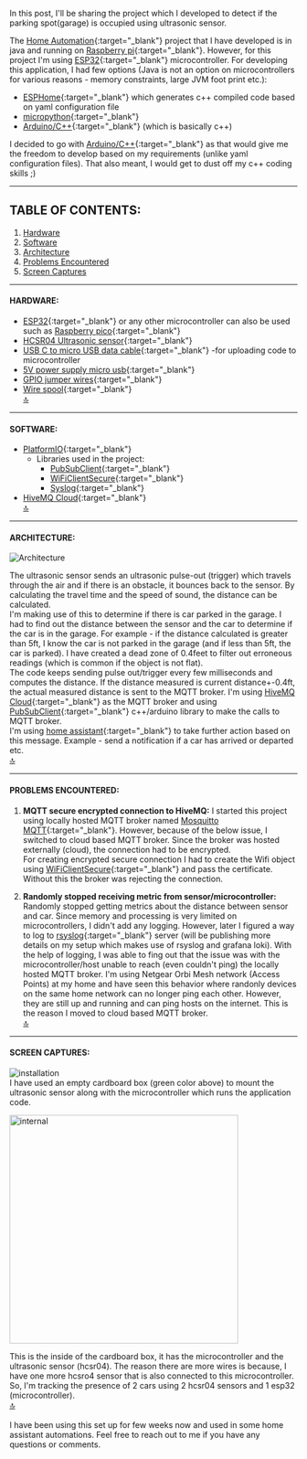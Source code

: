 In this post, I'll be sharing the project which I developed to detect if the parking spot(garage) is occupied using ultrasonic sensor.  

The [Home Automation](https://gmrock.github.io/2022/12/29/Home-Automation.html){:target="_blank"} project that I have developed is in java and running on [Raspberry pi](https://www.raspberrypi.com/products/raspberry-pi-4-model-b/){:target="_blank"}. However, for this project I'm using [ESP32](https://en.wikipedia.org/wiki/ESP32){:target="_blank"} microcontroller. For developing this application, I had few options (Java is not an option on microcontrollers for various reasons - memory constraints, large JVM foot print etc.):
- [ESPHome](https://esphome.io/){:target="_blank"} which generates c++ compiled code based on yaml configuration file
- [micropython](https://micropython.org/){:target="_blank"}
- [Arduino/C++](https://platformio.org/){:target="_blank"} (which is basically c++) 

I decided to go with [Arduino/C++](https://platformio.org/){:target="_blank"} as that would give me the freedom to develop based on my requirements (unlike yaml configuration files). That also meant, I would get to dust off my c++ coding skills ;)

<hr/>

## TABLE OF CONTENTS:
1. [Hardware](#hardware)
2. [Software](#software)
3. [Architecture](#architecture)
4. [Problems Encountered](#problems-encountered)
5. [Screen Captures](#screen-captures)

<hr/>

#### HARDWARE:
- [ESP32](https://www.amazon.com/DORHEA-Development-Microcontroller-NodeMCU-32S-ESP-WROOM-32/dp/B086MJGFVV/){:target="_blank"} or any other microcontroller can also be used such as [Raspberry pico](https://www.raspberrypi.com/products/raspberry-pi-pico/){:target="_blank"}
- [HCSR04 Ultrasonic sensor](https://www.adafruit.com/product/3942){:target="_blank"}
- [USB C to micro USB data cable](https://www.amazon.com/AGVEE-Braided-Charger-Charging-Controller/dp/B094RDLNDB/){:target="_blank"} -for uploading code to microcontroller
- [5V power supply micro usb](https://www.adafruit.com/product/1995){:target="_blank"}
- [GPIO jumper wires](https://www.amazon.com/GenBasic-Piece-Female-Jumper-Wires/dp/B077N58HFK/){:target="_blank"}
- [Wire spool](https://www.adafruit.com/product/4734){:target="_blank"}  
[🔝](#table-of-contents)

<hr/>

#### SOFTWARE:
- [PlatformIO](https://platformio.org/){:target="_blank"}  
     - Libraries used in the project:  
        - [PubSubClient](https://www.arduino.cc/reference/en/libraries/pubsubclient/){:target="_blank"}  
        - [WiFiClientSecure](https://github.com/espressif/arduino-esp32/tree/master/libraries/WiFiClientSecure){:target="_blank"}  
        - [Syslog](https://github.com/arcao/Syslog){:target="_blank"}
- [HiveMQ Cloud](https://console.hivemq.cloud/){:target="_blank"}  
[🔝](#table-of-contents)

<hr/>

#### ARCHITECTURE:

![Architecture](https://raw.githubusercontent.com/gmrock/gmrock.github.io/main/media/car_presence_architecture.png)  

The ultrasonic sensor sends an ultrasonic pulse-out (trigger) which travels through the air and if there is an obstacle, it bounces back to the sensor. By calculating the travel time and the speed of sound, the distance can be calculated.  
I'm making use of this to determine if there is car parked in the garage. I had to find out the distance between the sensor and the car to determine if the car is in the garage. For example - if the distance calculated is greater than 5ft, I know the car is not parked in the garage (and if less than 5ft, the car is parked). I have created a dead zone of 0.4feet to filter out erroneous readings (which is common if the object is not flat).  
The code keeps sending pulse out/trigger every few milliseconds and computes the distance. If the distance measured is current distance+-0.4ft, the actual measured distance is sent to the MQTT broker. I'm using [HiveMQ Cloud](https://console.hivemq.cloud/){:target="_blank"} as the MQTT broker and using [PubSubClient](https://www.arduino.cc/reference/en/libraries/pubsubclient/){:target="_blank"} c++/arduino library to make the calls to MQTT broker.  
I'm using [home assistant](https://www.home-assistant.io/){:target="_blank"} to take further action based on this message. Example - send a notification if a car has arrived or departed etc.  
[🔝](#table-of-contents)

<hr/>

#### PROBLEMS ENCOUNTERED:  
1. **MQTT secure encrypted connection to HiveMQ:** I started this project using locally hosted MQTT broker named [Mosquitto MQTT](https://mosquitto.org/){:target="_blank"}. However, because of the below issue, I switched to cloud based MQTT broker. Since the broker was hosted externally (cloud), the connection had to be encrypted.  
For creating encrypted secure connection I had to create the Wifi object using [WiFiClientSecure](https://github.com/espressif/arduino-esp32/tree/master/libraries/WiFiClientSecure){:target="_blank"} and pass the certificate. Without this the broker was rejecting the connection.

2. **Randomly stopped receiving metric from sensor/microcontroller:** Randomly stopped getting metrics about the distance between sensor and car. Since memory and processing is very limited on microcontrollers, I didn't add any logging. However, later I figured a way to log to [rsyslog](https://www.rsyslog.com/){:target="_blank"} server (will be publishing more details on my setup which makes use of rsyslog and grafana loki). With the help of logging, I was able to fing out that the issue was with the microcontroller/host unable to reach (even couldn't ping) the locally hosted MQTT broker.
I'm using Netgear Orbi Mesh network (Access Points) at my home and have seen this behavior where randonly devices on the same home network can no longer ping each other. However, they are still up and running and can ping hosts on the internet. This is the reason I moved to cloud based MQTT broker.  
[🔝](#table-of-contents)

<hr/>

#### SCREEN CAPTURES:  

![installation](https://raw.githubusercontent.com/gmrock/gmrock.github.io/main/media/car_presencescreen_capture_1.png)  
I have used an empty cardboard box (green color above) to mount the ultrasonic sensor along with the microcontroller which runs the application code.  

<img src="https://raw.githubusercontent.com/gmrock/gmrock.github.io/main/media/car_presence_inside_2.jpg" alt="internal" style="width:400px;"/>  

This is the inside of the cardboard box, it has the microcontroller and the ultrasonic sensor (hcsr04). The reason there are more wires is because, I have one more hcsro4 sensor that is also connected to this microcontroller. So, I'm tracking the presence of 2 cars using 2 hcsr04 sensors and 1 esp32 (microcontroller).  
[🔝](#table-of-contents)
<br/>  
I have been using this set up for few weeks now and used in some home assistant automations. Feel free to reach out to me if you have any questions or comments.  


<script src="https://utteranc.es/client.js" repo="gmrock/gmrock.github.io" issue-term="pathname" label="Comments" theme="github-light" crossorigin="anonymous" async> </script> 
